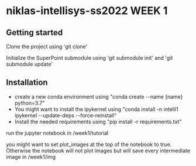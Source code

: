 # niklas-intellisys-ss2022 WEEK 1
## Getting started

Clone the project using 'git clone'

Initialize the SuperPoint submodule using 'git submodule init' and 'git submodule update'

## Installation
* create a new conda environment using "conda create --name {name} python=3.7"
* You might want to install the ipykernel using "conda install -n intelli1 ipykernel --update-deps --force-reinstall"
* Install the needed requirements using "pip install -r requirements.txt"

run the jupyter notebook in /week1/tutorial

you might want to set plot_images at the top of the notebook to true. Otherwise the notebook will not plot images but will save every intermediate image in /week1/img 